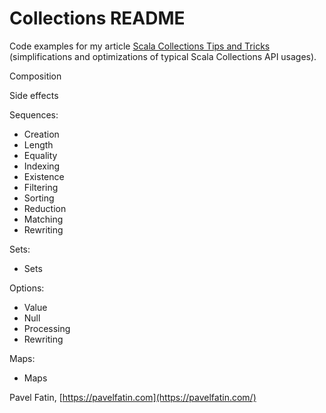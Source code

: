 # Collections README

Code examples for my article [Scala Collections Tips and Tricks](https://pavelfatin.com/scala-collections-tips-and-tricks/) (simplifications and optimizations of typical Scala Collections API usages).


Composition

Side effects

Sequences:

* Creation
* Length
* Equality
* Indexing
* Existence
* Filtering
* Sorting
* Reduction
* Matching
* Rewriting

Sets:

* Sets

Options:

* Value
* Null
* Processing
* Rewriting

Maps:

* Maps


Pavel Fatin, [https://pavelfatin.com](https://pavelfatin.com/)